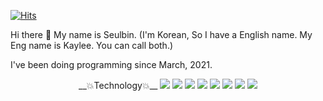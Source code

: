 [![Hits](https://hits.seeyoufarm.com/api/count/incr/badge.svg?url=https%3A%2F%2Fgithub.com%2FSeulbinKaylee&count_bg=%23FFC3F4&title_bg=%23ADADAD&icon=&icon_color=%23E7E7E7&title=hits&edge_flat=false)](https://hits.seeyoufarm.com)

Hi there 👋 My name is Seulbin. 
(I'm Korean, So I have a English name. My Eng name is Kaylee. You can call both.) 

I've been doing programming since March, 2021.



<div align="center">
  __💥Technology💥__
  
<img src="https://img.shields.io/badge/java-007396?style=for-the-badge&logo=java&logoColor=white">
<img src="https://img.shields.io/badge/javacript-F7DF1E?style=for-the-badge&logo=javacript&logoColor=white">
<img src="https://img.shields.io/badge/spring-6DB33F?style=for-the-badge&logo=spring&logoColor=white">
<img src="https://img.shields.io/badge/jquery-0769AD?style=for-the-badge&logo=jquery&logoColor=white">
<img src="https://img.shields.io/badge/vscode-007ACC?style=for-the-badge&logo=visualstudiocode&logoColor=white">
<img src="https://img.shields.io/badge/html5-E34F26?style=for-the-badge&logo=html5&logoColor=white">
<img src="https://img.shields.io/badge/css3-1572B6?style=for-the-badge&logo=css3&logoColor=white">
<img src="https://img.shields.io/badge/oracle-F80000?style=for-the-badge&logo=oracle&logoColor=white">
</div>
<!--
**SeulbinKaylee/SeulbinKaylee** is a ✨ _special_ ✨ repository because its `README.md` (this file) appears on your GitHub profile.

Here are some ideas to get you started:

- 🔭 I’m currently working on ...
- 🌱 I’m currently learning ...
- 👯 I’m looking to collaborate on ...
- 🤔 I’m looking for help with ...
- 💬 Ask me about ...
- 📫 How to reach me: ...
- 😄 Pronouns: ...
- ⚡ Fun fact: ...
-->



